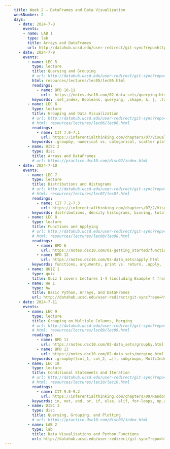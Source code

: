 ```yaml
---
    title: Week 2 – DataFrames and Data Visualization
    weekNumber: 2
    days:
      - date: 2024-7-8
        events:    
        - name: LAB 1
          type: lab
          title: Arrays and DataFrames
          url: http://datahub.ucsd.edu/user-redirect/git-sync?repo=https://github.com/dsc-courses/dsc10-2024-su&subPath=labs/lab01/lab01.ipynb
      - date: 2024-7-9
        events:
          - name: LEC 5
            type: lecture
            title: Querying and Grouping
            # url: http://datahub.ucsd.edu/user-redirect/git-sync?repo=https://github.com/dsc-courses/dsc10-2024-su&subPath=lectures/lec05/lec05.ipynb
            html: resources/lectures/lec05/lec05.html
            readings:
              - name: BPD 10-11
                url:  https://notes.dsc10.com/02-data_sets/querying.html
            keywords: .set_index, Booleans, querying, .shape, &, |, .take, .groupby, aggregation 
          - name: LEC 6
            type: lecture
            title: Grouping and Data Visualization
            # url: http://datahub.ucsd.edu/user-redirect/git-sync?repo=https://github.com/dsc-courses/dsc10-2024-su&subPath=lectures/lec06/lec06.ipynb
            # html: resources/lectures/lec06/lec06.html
            readings: 
              - name: CIT 7.0-7.1
                url: https://inferentialthinking.com/chapters/07/Visualization.html
            keywords: .groupby, numerical vs. categorical, scatter plot, line plot, bar chart
          - name: DISC 2
            type: disc
            title: Arrays and DataFrames
            # url: https://practice.dsc10.com/disc02/index.html
      - date: 2024-7-10
        events:
          - name: LEC 7
            type: lecture
            title: Distributions and Histograms
            # url: http://datahub.ucsd.edu/user-redirect/git-sync?repo=https://github.com/dsc-courses/dsc10-2024-su&subPath=lectures/lec07/lec07.ipynb
            # html: resources/lectures/lec07/lec07.html
            readings: 
              - name: CIT 7.2-7.3
                url: https://inferentialthinking.com/chapters/07/2/Visualizing_Numerical_Distributions.html
            keywords: distributions, density histograms, binning, total area, overlaid plots
          - name: LEC 8
            type: lecture
            title: Functions and Applying
            # url: http://datahub.ucsd.edu/user-redirect/git-sync?repo=https://github.com/dsc-courses/dsc10-2024-su&subPath=lectures/lec08/lec08.ipynb
            # html: resources/lectures/lec08/lec08.html
            readings:
              - name: BPD 6
                url: https://notes.dsc10.com/01-getting_started/functions-defining.html#example), 
              - name: BPD 12
                url: https://notes.dsc10.com/02-data_sets/apply.html
            keywords: functions, arguments, print vs. return, .apply, .reset_index
          - name: QUIZ 1
            type: quiz
            title: Quiz 1 covers Lectures 1-4 (including Example 4 from Lecture 5)
          - name: HW 1
            type: hw
            title: Basic Python, Arrays, and DataFrames
            url: http://datahub.ucsd.edu/user-redirect/git-sync?repo=https://github.com/dsc-courses/dsc10-2024-su&subPath=homeworks/hw01/hw01.ipynb
      - date: 2024-7-11
        events:
          - name: LEC 9
            type: lecture
            title: Grouping on Multiple Columns, Merging
            # url: http://datahub.ucsd.edu/user-redirect/git-sync?repo=https://github.com/dsc-courses/dsc10-2024-su&subPath=lectures/lec09/lec09.ipynb
            # html: resources/lectures/lec09/lec09.html
            readings: 
              - name: BPD 11
                url: https://notes.dsc10.com/02-data_sets/groupby.html
              - name: BPD 13
                url: https://notes.dsc10.com/02-data_sets/merging.html
            keywords: .groupby([col_1, col_2, …]), subgroups, MultiIndex, .merge, number of rows
          - name: LEC 10
            type: lecture
            title: Conditional Statements and Iteration
            # url: http://datahub.ucsd.edu/user-redirect/git-sync?repo=https://github.com/dsc-courses/dsc10-2024-su&subPath=lectures/lec10/lec10.ipynb
            # html: resources/lectures/lec10/lec10.html
            readings: 
              - name: CIT 9.0-9.2
                url: https://inferentialthinking.com/chapters/09/Randomness.html
            keywords: in, not, and, or, if, else, elif, for-loops, np.append, accumulator pattern  
          - name: DISC 3
            type: disc
            title: Querying, Grouping, and Plotting
            # url: https://practice.dsc10.com/disc03/index.html
          - name: LAB 2
            type: lab
            title: Data Visualizations and Python Functions
            url: http://datahub.ucsd.edu/user-redirect/git-sync?repo=https://github.com/dsc-courses/dsc10-2024-su&subPath=labs/lab02/lab02.ipynb
---
```

